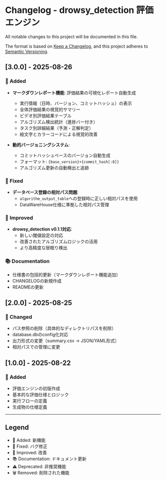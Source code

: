 # Changelog - drowsy_detection 評価エンジン

All notable changes to this project will be documented in this file.

The format is based on [Keep a Changelog](https://keepachangelog.com/en/1.0.0/),
and this project adheres to [Semantic Versioning](https://semver.org/spec/v2.0.0.html).

## [3.0.0] - 2025-08-26

### 🎉 Added
- **マークダウンレポート機能**: 評価結果の可視化レポート自動生成
  - 実行情報（日時、バージョン、コミットハッシュ）の表示
  - 全体評価結果の視覚的サマリー
  - ビデオ別評価結果テーブル
  - アルゴリズム検出統計（進捗バー付き）
  - タスク別詳細結果（予測・正解判定）
  - 絵文字とカラーコードによる視覚的改善

- **動的バージョニングシステム**:
  - コミットハッシュベースのバージョン自動生成
  - フォーマット: `{base_version}+{commit_hash[:8]}`
  - アルゴリズム更新の自動検出と追跡

### 🔧 Fixed
- **データベース登録の相対パス問題**: 
  - `algorithm_output_table`への登録時に正しい相対パスを使用
  - DataWareHouse仕様に準拠した相対パス管理

### 🚀 Improved
- **drowsy_detection v0.1.1対応**:
  - 新しい閾値設定の対応
  - 改善されたアルゴリズムロジックの活用
  - より高精度な居眠り検出

### 📚 Documentation
- 仕様書の包括的更新（マークダウンレポート機能追加）
- CHANGELOGの新規作成
- READMEの更新

## [2.0.0] - 2025-08-25

### 🔧 Changed
- パス参照の削除（具体的なディレクトリパスを削除）
- database.dbのconfig化対応
- 出力形式の変更（summary.csv → JSON/YAML形式）
- 相対パスでの管理に変更

## [1.0.0] - 2025-08-22

### 🎉 Added
- 評価エンジンの初版作成
- 基本的な評価仕様とロジック
- 実行フローの定義
- 生成物の仕様定義

---

## Legend
- 🎉 Added: 新機能
- 🔧 Fixed: バグ修正
- 🚀 Improved: 改善
- 📚 Documentation: ドキュメント更新
- ⚠️ Deprecated: 非推奨機能
- 🗑️ Removed: 削除された機能
